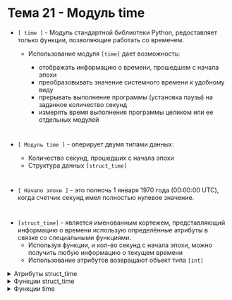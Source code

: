# Тема 21 - Модуль time

- `[ time ]` - Модуль стандартной библиотеки Python, редоставляет только функции, позволяющие работать со временем.

     - Использование модуля `[time]` дает возможность:
 
          - отображать информацию о времени, прошедшем с начала эпохи
          - преобразовывать значение системного времени к удобному виду
          - прерывать выполнение программы (установка паузы) на заданное количество секунд
          - измерять время выполнения программы целиком или ее отдельных модулей
#
- `[ Модуль time ]` - оперирует двумя типами данных:
  
     - Количество секунд, прошедших с начала эпохи
     - Структура данных `[struct_time]`
#
- `[ Начало эпохи ]` - это полночь 1 января 1970 года (00:00:00 UTC), когда счетчик секунд имел полностью нулевое значение.
#
- `[struct_time]` - является именованным кортежем, представляющий информацию о времени использую определённые атрибуты в связке со специальными функциями.
    - Используя функции, и кол-во секунд с начала эпохи, можно получить любую информацию о текущем времени
    - Использование атрибутов возвращают объект типа `[int]`
<details>
  <summary>Атрибуты struct_time</summary> 
     
```
1) n.tm_year - год (0000 - 9999)
2) n.tm_mon - месяц (1 - 12)
3) n.tm_mday - день месяца (1 - 31)
4) n.tm_hour - час (00 - 24)
5) n.tm_min - минуты (00 - 59)
6) n.tm_sec - секунды (00 - 61)
7) n.tm_wday - день недели (Пн - 0, Вс - 6)
8) n.tm_yday - день года (1 - 366)
9) n.tm_zone - сокращённое название часового пояса

n - структура данных (struct_time)
```
</details>
<details>
  <summary>Функции struct_time</summary> 
     
#
   - 1 ) `[time.localtime()]` - эта функция принимает количество секунд с начала эпохи и возвращает структуру struct_time, представляющую локальное время учитывая локальные настройки часового пояса и летнего времени для предоставления локального времени.
```
import time

current_time = time.localtime()
print(current_time)   # time.struct_time(tm_year=2024, tm_mon=1, tm_mday=8, tm_hour=21, tm_min=59, tm_sec=8, tm_wday=0, tm_yday=8, tm_isdst=0)

print(current_time.tm_hour)   # Выведет час локального времени
print(current_time.tm_mday)   # Выведет день нынешнего месяца
```
#
   - 2 ) `[time.gmtime()]` - принимает количество секунд, возвращает структуру struct_time, представляющую время в UTC (Coordinated Universal Time), не учитывает локализацию, а просто возвращает время в мировом координированном времени (UTC).
```
import time

current_time = time.localtime()
print(current_time)   # time.struct_time(tm_year=2024, tm_mon=1, tm_mday=8, tm_hour=12, tm_min=30, tm_sec=45, tm_wday=0, tm_yday=8, tm_isdst=0)

print(current_time.tm_hour)   # Выведет час UTC времени
print(current_time.tm_mday)   # Выведет день нынешнего месяца
```
#
   - 3 ) `[time.asctime()]` - принимает объект struct_time (или кортеж, содержащий 9 значений, относящихся к struct_time), представляющий момент времени, и возвращает его в виде строки `[str]`, представляющей читаемое представление времени. Если вызвать time.asctime() без аргументов, то она автоматически использует текущее местное время.  

- Возвращает объект `[str]`

- По автомату выводит время в английской локализации.
```
import time

current_time = time.localtime()
formatted_time = time.asctime(current_time)

print(formatted_time)         # Mon Jan  8 22:12:56 2024
print(type(formatted_time))   # <class 'str'>
```
#
   - 4 ) `[time.mktime()]` - принимает объект struct_time (или кортеж, содержащий 9 значений, относящихся к struct_time), представляющий момент времени, и возвращает количество секунд, прошедших с начала эпохи, в местном времени.

- Возвращает объект `[float]`
```
import time

# Получаем текущее местное время в виде struct_time
current_time_struct = time.localtime()

# Преобразуем struct_time в количество секунд с начала эпохи
seconds_since_epoch = time.mktime(current_time_struct)

print(f"Текущее время в секундах с начала эпохи: {seconds_since_epoch}")
print(type(seconds_since_epoch))   # <class 'float'>
```
#
#
#
   - 5 ) `[time.strftime()]` - принимает строку с некоторым [набором правил для форматирования](https://github.com/Skif3195/Python-Learning/blob/Guides/Python%20Core/Шпаргалка%20№9%20-%20Таблица%20форматирования%20даты%20и%20времени.md) и объект struct_time (или соответствующий кортеж) в качестве аргументов и возвращает строку с датой в зависимости от использованного формата.
```
import time

time_obj = time.localtime()
result = time.strftime('%d.%m.%Y, %H:%M:%S', time_obj)

print(result)         # Текущее время в str: 09.01.2024, 20:37:20
print(type(result))   # <class 'str'>
```
#
   - 6 ) `[time.strptime()]` - делает разбор строки в зависимости от использованного [формата](https://github.com/Skif3195/Python-Learning/blob/Guides/Python%20Core/Шпаргалка%20№9%20-%20Таблица%20форматирования%20даты%20и%20времени.md) и возвращает объект struct_time.
```
import time

time_string = '1 September, 2021'
result = time.strptime(time_string, '%d %B, %Y')

print(result)         # time.struct_time(tm_year=2021, tm_mon=9, tm_mday=1, tm_hour=0, tm_min=0, tm_sec=0, tm_wday=2, tm_yday=244, tm_isdst=-1)
print(type(result))   # <class 'time.struct_time'>
```
</details>

<details>
  <summary>Функции time</summary> 

#
   - 1 ) `[time.time()]` - возвращает текущее время в секундах с начала эпохи (1 января 1970 года) в виде числа с плавающей точкой.
```
import time

seconds = time.time()    # получаем количество прошедших секунд в виде float числа
```
#
   - 2 ) `[time.time_ns()]` - возвращает текущее время в наносекундах с начала эпохи (1 января 1970 года) в виде целого числа. Эта функция доступна начиная с Python 3.7.
```
import time

current_time_ns = time.time_ns()
```
#
   - 3 ) `[time.ctime()]` - возвращает текущее местное время в виде строки `[str]` с удобочитаемым форматом. 
```
import time

current_time_str = time.ctime()

print(current_time_str)   # Mon Jan  8 12:30:45 2024
```
#
   - 4 ) `[time.sleep(n)]` - приостанавливает выполнение программы на n секунд. Эта функция полезна, когда необходимо добавить задержку в выполнение кода.
     
        - Аргумент n - количество секунд, на которое следует приостановить выполнение.
```
print("Начало выполнения")
time.sleep(3)  # Приостановка выполнения на 3 секунды
print("Прошло 3 секунды")
```
</details>
